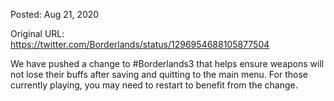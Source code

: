 Posted: Aug 21, 2020

Original URL: https://twitter.com/Borderlands/status/1296954688105877504

We have pushed a change to #Borderlands3 that helps ensure weapons will not lose their buffs after saving and quitting to the main menu. For those currently playing, you may need to restart to benefit from the change.

